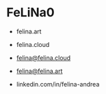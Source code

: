 # FeLiNa0

- felina.art
- felina.cloud
- felina@felina.cloud
- felina@felina.art


- linkedin.com/in/felina-andrea



